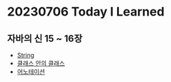 # 20230706 Today I Learned
## 자바의 신 15 ~ 16장
* [String](../Java/string.md)
* [클래스 안의 클래스](../Java/nestedClass.md)
* [어노테이션](../Java/annotation.md)